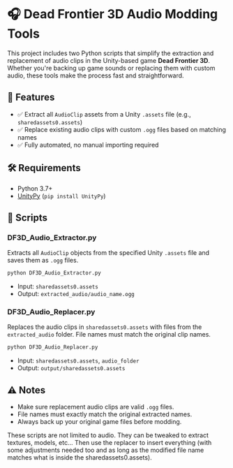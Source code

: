 # 🎧 Dead Frontier 3D Audio Modding Tools

This project includes two Python scripts that simplify the extraction and replacement of audio clips in the Unity-based game **Dead Frontier 3D**. Whether you're backing up game sounds or replacing them with custom audio, these tools make the process fast and straightforward.

## 📁 Features

- ✅ Extract all `AudioClip` assets from a Unity `.assets` file (e.g., `sharedassets0.assets`)
- ✅ Replace existing audio clips with custom `.ogg` files based on matching names
- ✅ Fully automated, no manual importing required

## 🛠️ Requirements

- Python 3.7+
- [UnityPy](https://pypi.org/project/UnityPy/) (`pip install UnityPy`)

## 📜 Scripts

### DF3D_Audio_Extractor.py

Extracts all `AudioClip` objects from the specified Unity `.assets` file and saves them as `.ogg` files.

```bash
python DF3D_Audio_Extractor.py
```

- Input: `sharedassets0.assets`
- Output: `extracted_audio/audio_name.ogg`

### DF3D_Audio_Replacer.py

Replaces the audio clips in `sharedassets0.assets` with files from the `extracted_audio` folder. File names must match the original clip names.

```bash
python DF3D_Audio_Replacer.py
```

- Input: `sharedassets0.assets`, `audio_folder`
- Output: `output/sharedassets0.assets`

## ⚠️ Notes

- Make sure replacement audio clips are valid `.ogg` files.
- File names must exactly match the original extracted names.
- Always back up your original game files before modding.

These scripts are not limited to audio.
They can be tweaked to extract textures, models, etc... Then use the replacer to insert everything (with some adjustments needed too and as long as the modified file name matches what is inside the sharedassets0.assets).
